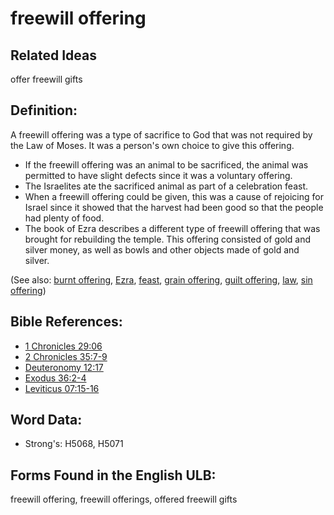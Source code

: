 # freewill offering

## Related Ideas

offer freewill gifts

## Definition:

A freewill offering was a type of sacrifice to God that was not required by the Law of Moses. It was a person's own choice to give this offering.

* If the freewill offering was an animal to be sacrificed, the animal was permitted to have slight defects since it was a voluntary offering.
* The Israelites ate the sacrificed animal as part of a celebration feast.
* When a freewill offering could be given, this was a cause of rejoicing for Israel since it showed that the harvest had been good so that the people had plenty of food.
* The book of Ezra describes a different type of freewill offering that was brought for rebuilding the temple. This offering consisted of gold and silver money, as well as bowls and other objects made of gold and silver.

(See also: [burnt offering](../other/burntoffering.md), [Ezra](../names/ezra.md), [feast](../other/feast.md), [grain offering](../other/grainoffering.md), [guilt offering](../other/guiltoffering.md), [law](../kt/lawofmoses.md), [sin offering](../other/sinoffering.md))

## Bible References:

* [1 Chronicles 29:06](rc://en/tn/help/1ch/29/06)
* [2 Chronicles 35:7-9](rc://en/tn/help/2ch/35/07)
* [Deuteronomy 12:17](rc://en/tn/help/deu/12/17)
* [Exodus 36:2-4](rc://en/tn/help/exo/36/02)
* [Leviticus 07:15-16](rc://en/tn/help/lev/07/15)

## Word Data:

* Strong's: H5068, H5071

## Forms Found in the English ULB:

freewill offering, freewill offerings, offered freewill gifts
